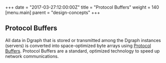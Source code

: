 +++
date = "2017-03-27:12:00:00Z"
title = "Protocol Buffers"
weight = 140
[menu.main]
    parent = "design-concepts"
+++
## Protocol Buffers
All data in Dgraph that is stored or transmitted among the Dgraph instances (servers) is converted into space-optimized byte arrays using [Protocol Buffers](https://developers.google.com/protocol-buffers/). Protocol Buffers are a standard, optimized technology to speed up network communications.
